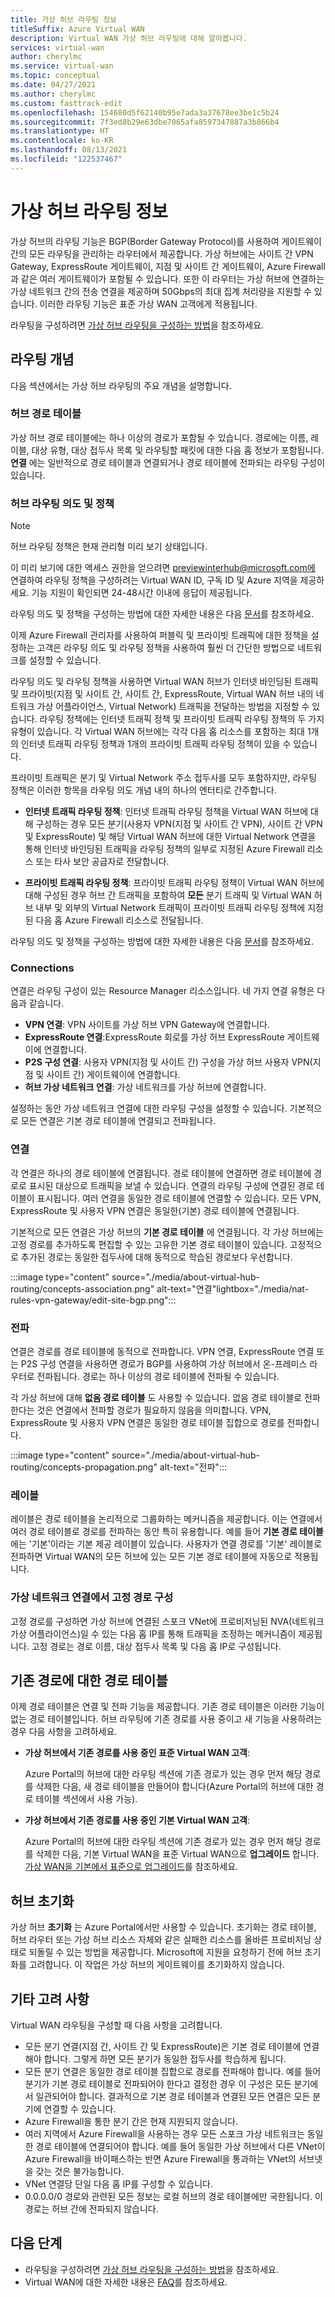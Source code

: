 ```yaml
---
title: 가상 허브 라우팅 정보
titleSuffix: Azure Virtual WAN
description: Virtual WAN 가상 허브 라우팅에 대해 알아봅니다.
services: virtual-wan
author: cherylmc
ms.service: virtual-wan
ms.topic: conceptual
ms.date: 04/27/2021
ms.author: cherylmc
ms.custom: fasttrack-edit
ms.openlocfilehash: 154680d5f62140b95e7ada3a37678ee3be1c5b24
ms.sourcegitcommit: 7f3ed8b29e63dbe7065afa8597347887a3b866b4
ms.translationtype: HT
ms.contentlocale: ko-KR
ms.lasthandoff: 08/13/2021
ms.locfileid: "122537467"
---
```

# <a name="about-virtual-hub-routing"></a>가상 허브 라우팅 정보

가상 허브의 라우팅 기능은 BGP(Border Gateway Protocol)를 사용하여 게이트웨이 간의 모든 라우팅을 관리하는 라우터에서 제공합니다. 가상 허브에는 사이트 간 VPN Gateway, ExpressRoute 게이트웨이, 지점 및 사이트 간 게이트웨이, Azure Firewall과 같은 여러 게이트웨이가 포함될 수 있습니다. 또한 이 라우터는 가상 허브에 연결하는 가상 네트워크 간의 전송 연결을 제공하며 50Gbps의 최대 집계 처리량을 지원할 수 있습니다. 이러한 라우팅 기능은 표준 가상 WAN 고객에게 적용됩니다.

라우팅을 구성하려면 [가상 허브 라우팅을 구성하는 방법](how-to-virtual-hub-routing.md)을 참조하세요.

## <a name="routing-concepts"></a><a name="concepts"></a>라우팅 개념

다음 섹션에서는 가상 허브 라우팅의 주요 개념을 설명합니다.

### <a name="hub-route-table"></a><a name="hub-route"></a>허브 경로 테이블

가상 허브 경로 테이블에는 하나 이상의 경로가 포함될 수 있습니다. 경로에는 이름, 레이블, 대상 유형, 대상 접두사 목록 및 라우팅할 패킷에 대한 다음 홉 정보가 포함됩니다. **연결** 에는 일반적으로 경로 테이블과 연결되거나 경로 테이블에 전파되는 라우팅 구성이 있습니다.

### <a name="hub-routing-intent-and-policies"></a><a name= "hub-route"></a> 허브 라우팅 의도 및 정책
>[!NOTE]  
> 허브 라우팅 정책은 현재 관리형 미리 보기 상태입니다. 
>  
>이 미리 보기에 대한 액세스 권한을 얻으려면 previewinterhub@microsoft.com에 연결하여 라우팅 정책을 구성하려는 Virtual WAN ID, 구독 ID 및 Azure 지역을 제공하세요. 기능 지원이 확인되면 24-48시간 이내에 응답이 제공됩니다. 
>
> 라우팅 의도 및 정책을 구성하는 방법에 대한 자세한 내용은 다음 [문서](how-to-routing-policies.md)를 참조하세요.


이제 Azure Firewall 관리자를 사용하여 퍼블릭 및 프라이빗 트래픽에 대한 정책을 설정하는 고객은 라우팅 의도 및 라우팅 정책을 사용하여 훨씬 더 간단한 방법으로 네트워크를 설정할 수 있습니다.

라우팅 의도 및 라우팅 정책을 사용하면 Virtual WAN 허브가 인터넷 바인딩된 트래픽 및 프라이빗(지점 및 사이트 간, 사이트 간, ExpressRoute, Virtual WAN 허브 내의 네트워크 가상 어플라이언스, Virtual Network) 트래픽을 전달하는 방법을 지정할 수 있습니다. 라우팅 정책에는 인터넷 트래픽 정책 및 프라이빗 트래픽 라우팅 정책의 두 가지 유형이 있습니다. 각 Virtual WAN 허브에는 각각 다음 홉 리소스를 포함하는 최대 1개의 인터넷 트래픽 라우팅 정책과 1개의 프라이빗 트래픽 라우팅 정책이 있을 수 있습니다. 

프라이빗 트래픽은 분기 및 Virtual Network 주소 접두사를 모두 포함하지만, 라우팅 정책은 이러한 항목을 라우팅 의도 개념 내의 하나의 엔터티로 간주합니다.


* **인터넷 트래픽 라우팅 정책**: 인터넷 트래픽 라우팅 정책을 Virtual WAN 허브에 대해 구성하는 경우 모든 분기(사용자 VPN(지점 및 사이트 간 VPN), 사이트 간 VPN 및 ExpressRoute) 및 해당 Virtual WAN 허브에 대한 Virtual Network 연결을 통해 인터넷 바인딩된 트래픽을 라우팅 정책의 일부로 지정된 Azure Firewall 리소스 또는 타사 보안 공급자로 전달합니다.
 

* **프라이빗 트래픽 라우팅 정책**: 프라이빗 트래픽 라우팅 정책이 Virtual WAN 허브에 대해 구성된 경우 허브 간 트래픽을 포함하여 **모든** 분기 트래픽 및 Virtual WAN 허브 내부 및 외부의 Virtual Network 트래픽이 프라이빗 트래픽 라우팅 정책에 지정된 다음 홉 Azure Firewall 리소스로 전달됩니다. 

라우팅 의도 및 정책을 구성하는 방법에 대한 자세한 내용은 다음 [문서](how-to-routing-policies.md)를 참조하세요.

### <a name="connections"></a><a name="connection"></a>Connections

연결은 라우팅 구성이 있는 Resource Manager 리소스입니다. 네 가지 연결 유형은 다음과 같습니다.

* **VPN 연결**: VPN 사이트를 가상 허브 VPN Gateway에 연결합니다.
* **ExpressRoute 연결**:ExpressRoute 회로를 가상 허브 ExpressRoute 게이트웨이에 연결합니다.
* **P2S 구성 연결**: 사용자 VPN(지점 및 사이트 간) 구성을 가상 허브 사용자 VPN(지점 및 사이트 간) 게이트웨이에 연결합니다.
* **허브 가상 네트워크 연결**: 가상 네트워크를 가상 허브에 연결합니다.

설정하는 동안 가상 네트워크 연결에 대한 라우팅 구성을 설정할 수 있습니다. 기본적으로 모든 연결은 기본 경로 테이블에 연결되고 전파됩니다.

### <a name="association"></a><a name="association"></a>연결

각 연결은 하나의 경로 테이블에 연결됩니다. 경로 테이블에 연결하면 경로 테이블에 경로로 표시된 대상으로 트래픽을 보낼 수 있습니다. 연결의 라우팅 구성에 연결된 경로 테이블이 표시됩니다.  여러 연결을 동일한 경로 테이블에 연결할 수 있습니다. 모든 VPN, ExpressRoute 및 사용자 VPN 연결은 동일한(기본) 경로 테이블에 연결됩니다.

기본적으로 모든 연결은 가상 허브의 **기본 경로 테이블** 에 연결됩니다. 각 가상 허브에는 고정 경로를 추가하도록 편집할 수 있는 고유한 기본 경로 테이블이 있습니다. 고정적으로 추가된 경로는 동일한 접두사에 대해 동적으로 학습된 경로보다 우선합니다.

:::image type="content" source="./media/about-virtual-hub-routing/concepts-association.png" alt-text="연결"lightbox="./media/nat-rules-vpn-gateway/edit-site-bgp.png":::

### <a name="propagation"></a><a name="propagation"></a>전파

연결은 경로를 경로 테이블에 동적으로 전파합니다. VPN 연결, ExpressRoute 연결 또는 P2S 구성 연결을 사용하면 경로가 BGP를 사용하여 가상 허브에서 온-프레미스 라우터로 전파됩니다. 경로는 하나 이상의 경로 테이블에 전파될 수 있습니다.

각 가상 허브에 대해 **없음 경로 테이블** 도 사용할 수 있습니다. 없음 경로 테이블로 전파한다는 것은 연결에서 전파할 경로가 필요하지 않음을 의미합니다. VPN, ExpressRoute 및 사용자 VPN 연결은 동일한 경로 테이블 집합으로 경로를 전파합니다.

:::image type="content" source="./media/about-virtual-hub-routing/concepts-propagation.png" alt-text="전파":::

### <a name="labels"></a><a name="labels"></a>레이블

레이블은 경로 테이블을 논리적으로 그룹화하는 메커니즘을 제공합니다. 이는 연결에서 여러 경로 테이블로 경로를 전파하는 동안 특히 유용합니다. 예를 들어 **기본 경로 테이블** 에는 '기본'이라는 기본 제공 레이블이 있습니다. 사용자가 연결 경로를 '기본' 레이블로 전파하면 Virtual WAN의 모든 허브에 있는 모든 기본 경로 테이블에 자동으로 적용됩니다.

### <a name="configuring-static-routes-in-a-virtual-network-connection"></a><a name="static"></a>가상 네트워크 연결에서 고정 경로 구성

고정 경로를 구성하면 가상 허브에 연결된 스포크 VNet에 프로비저닝된 NVA(네트워크 가상 어플라이언스)일 수 있는 다음 홉 IP를 통해 트래픽을 조정하는 메커니즘이 제공됩니다. 고정 경로는 경로 이름, 대상 접두사 목록 및 다음 홉 IP로 구성됩니다.

## <a name="route-tables-for-pre-existing-routes"></a><a name="route"></a>기존 경로에 대한 경로 테이블

이제 경로 테이블은 연결 및 전파 기능을 제공합니다. 기존 경로 테이블은 이러한 기능이 없는 경로 테이블입니다. 허브 라우팅에 기존 경로를 사용 중이고 새 기능을 사용하려는 경우 다음 사항을 고려하세요.

* **가상 허브에서 기존 경로를 사용 중인 표준 Virtual WAN 고객**:

   Azure Portal의 허브에 대한 라우팅 섹션에 기존 경로가 있는 경우 먼저 해당 경로를 삭제한 다음, 새 경로 테이블을 만들어야 합니다(Azure Portal의 허브에 대한 경로 테이블 섹션에서 사용 가능).

* **가상 허브에서 기존 경로를 사용 중인 기본 Virtual WAN 고객**:

   Azure Portal의 허브에 대한 라우팅 섹션에 기존 경로가 있는 경우 먼저 해당 경로를 삭제한 다음, 기본 Virtual WAN을 표준 Virtual WAN으로 **업그레이드** 합니다. [가상 WAN을 기본에서 표준으로 업그레이드](upgrade-virtual-wan.md)를 참조하세요.

## <a name="hub-reset"></a><a name="reset"></a>허브 초기화

가상 허브 **초기화** 는 Azure Portal에서만 사용할 수 있습니다. 초기화는 경로 테이블, 허브 라우터 또는 가상 허브 리소스 자체와 같은 실패한 리소스를 올바른 프로비저닝 상태로 되돌릴 수 있는 방법을 제공합니다. Microsoft에 지원을 요청하기 전에 허브 초기화를 고려합니다. 이 작업은 가상 허브의 게이트웨이를 초기화하지 않습니다.

## <a name="additional-considerations"></a><a name="considerations"></a>기타 고려 사항

Virtual WAN 라우팅을 구성할 때 다음 사항을 고려합니다.

* 모든 분기 연결(지점 간, 사이트 간 및 ExpressRoute)은 기본 경로 테이블에 연결해야 합니다. 그렇게 하면 모든 분기가 동일한 접두사를 학습하게 됩니다.
* 모든 분기 연결은 동일한 경로 테이블 집합으로 경로를 전파해야 합니다. 예를 들어 분기가 기본 경로 테이블로 전파되어야 한다고 결정한 경우 이 구성은 모든 분기에서 일관되어야 합니다. 결과적으로 기본 경로 테이블과 연결된 모든 연결은 모든 분기에 연결할 수 있습니다.
* Azure Firewall을 통한 분기 간은 현재 지원되지 않습니다.
* 여러 지역에서 Azure Firewall을 사용하는 경우 모든 스포크 가상 네트워크는 동일한 경로 테이블에 연결되어야 합니다. 예를 들어 동일한 가상 허브에서 다른 VNet이 Azure Firewall을 바이패스하는 반면 Azure Firewall을 통과하는 VNet의 서브넷을 갖는 것은 불가능합니다.
* VNet 연결당 단일 다음 홉 IP를 구성할 수 있습니다.
* 0\.0.0.0/0 경로와 관련된 모든 정보는 로컬 허브의 경로 테이블에만 국한됩니다. 이 경로는 허브 간에 전파되지 않습니다.
## <a name="next-steps"></a>다음 단계

* 라우팅을 구성하려면 [가상 허브 라우팅을 구성하는 방법](how-to-virtual-hub-routing.md)을 참조하세요.
* Virtual WAN에 대한 자세한 내용은 [FAQ](virtual-wan-faq.md)를 참조하세요.
